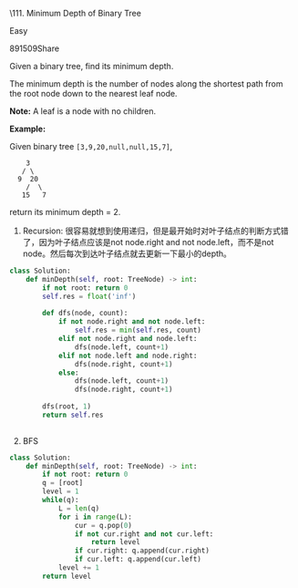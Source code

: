 \111. Minimum Depth of Binary Tree

Easy

891509Share

Given a binary tree, find its minimum depth.

The minimum depth is the number of nodes along the shortest path from the root node down to the nearest leaf node.

**Note:** A leaf is a node with no children.

**Example:**

Given binary tree `[3,9,20,null,null,15,7]`,

```
    3
   / \
  9  20
    /  \
   15   7
```

return its minimum depth = 2.



1. Recursion:
   很容易就想到使用递归，但是最开始时对叶子结点的判断方式错了，因为叶子结点应该是not node.right and not node.left，而不是not node。然后每次到达叶子结点就去更新一下最小的depth。

```python
class Solution:
    def minDepth(self, root: TreeNode) -> int:
        if not root: return 0
        self.res = float('inf')
        
        def dfs(node, count):
            if not node.right and not node.left:
                self.res = min(self.res, count)
            elif not node.right and node.left:
                dfs(node.left, count+1)
            elif not node.left and node.right:
                dfs(node.right, count+1)
            else:
                dfs(node.left, count+1)
                dfs(node.right, count+1)
        
        dfs(root, 1)
        return self.res
        
```



2. BFS

```python
class Solution:
    def minDepth(self, root: TreeNode) -> int:
        if not root: return 0
        q = [root]
        level = 1
        while(q):
            L = len(q)
            for i in range(L):
                cur = q.pop(0)
                if not cur.right and not cur.left:
                    return level
                if cur.right: q.append(cur.right)
                if cur.left: q.append(cur.left)
            level += 1
        return level
```


